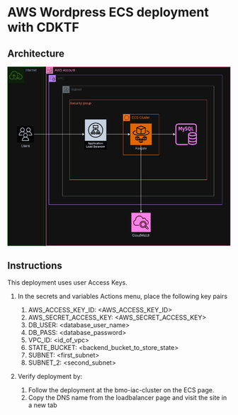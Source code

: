 # AWS Wordpress ECS deployment with CDKTF
## Architecture
![ECS Microservices CDKTF-AWS](images/aws.png)
## Instructions
This deployment uses user Access Keys.
 1. In the secrets and variables Actions menu, place the following key pairs
    1. AWS_ACCESS_KEY_ID: <AWS_ACCESS_KEY_ID>
    2. AWS_SECRET_ACCESS_KEY: <AWS_SECRET_ACCESS_KEY>
    3. DB_USER: <database_user_name>
    4. DB_PASS: <database_password>
    5. VPC_ID: <id_of_vpc>
    6. STATE_BUCKET: <backend_bucket_to_store_state>
    7. SUBNET: <first_subnet>
    8. SUBNET_2: <second_subnet>

2. Verify deployment by:
    1. Follow the deployment at the bmo-iac-cluster on the ECS page.
    2. Copy the DNS name from the loadbalancer page and visit the site in a new tab
    
